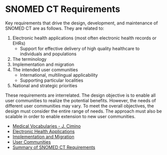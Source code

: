 # SNOMED CT Requirements

Key requirements that drive the design, development, and maintenance of SNOMED CT are as follows. They are related to:

  1. Electronic health applications (most often electronic health records or EHRs)
     * Support for effective delivery of high quality healthcare to individuals and populations
  2. The terminology
  3. Implementation and migration
  4. The intended user communities
     * International, multilingual applicability
     * Supporting particular localities
  5. National and strategic priorities

These requirements are interrelated. The design objective is to enable all user communities to realize the potential benefits. However, the needs of different user communities may vary. To meet the overall objectives, the design must consider the entire range of needs. The approach must also be scalable in order to enable extension to new user communities.

  * [Medical Vocabularies - J. Cimino](Medical-Vocabularies---J.-Cimino_174690279.html)
  * [Electronic Health Applications](Electronic-Health-Applications_174690280.html)
  * [Implementation and Migration](Implementation-and-Migration_174690281.html)
  * [User Communities](User-Communities_174690282.html)
  * [Summary of SNOMED CT Requirements](Summary-of-SNOMED-CT-Requirements_174690283.html)

